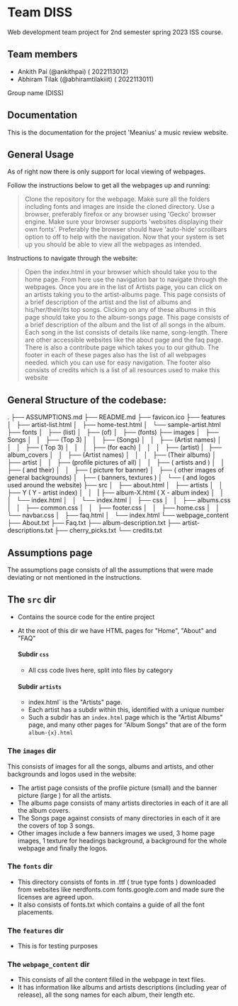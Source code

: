 # Team DISS

Web development team project for 2nd semester spring 2023 ISS course.

## Team members

- Ankith Pai (@ankithpai) ( 2022113012)
- Abhiram Tilak (@abhiramtilakiiit) ( 2022113011)

Group name (DISS)

## Documentation

This is the documentation for the project 'Meanius' a music review website.

## General Usage

As of right now there is only support for local viewing of webpages.

Follow the instructions below to get all the webpages up and running:

> Clone the repository for the webpage.
> Make sure all the folders including fonts and images are inside the cloned directory.
> Use a browser, preferably firefox or any browser using 'Gecko' browser engine.
> Make sure your browser supports 'websites displaying their own fonts'.
> Preferably the browser should have 'auto-hide' scrollbars option to off to help with the navigation.
> Now that your system is set up you should be able to view all the webpages as intended.

Instructions to navigate through the website:

> Open the index.html in your browser which should take you to the home page.
> From here use the navigation bar to navigate through the webpages.
> Once you are in the list of Artists page, you can click on an artists taking you to the artist-albums page.
> This page consists of a brief description of the artist and the list of albums and his/her/their/its top songs.
> Clicking on any of these albums in this page should take you to the album-songs page.
> This page consists of a brief description of the album and the list of all songs in the album.
> Each song in the list consists of details like name, song-length.
> There are other accessible websites like the about page and the faq page.
> There is also a contribute page which takes you to our github.
> The footer in each of these pages also has the list of all webpages needed. which you can use for easy navigation.
> The footer also consists of credits which is a list of all resources used to make this website

## General Structure of the codebase:

.
├── ASSUMPTIONS.md
├── README.md
├── favicon.ico
├── features
│   ├── artist-list.html
│   ├── home-test.html
│   └── sample-artist.html
├── fonts
│   ├── (list)
│   ├── (of)
│   ├── (fonts)
├── images
│   ├── Songs
│   │   ├── (Top 3)
│   │   ├── (Songs)
│   │   ├── (Artist names)
│   │   │   ├── ( Top 3)
│   │   │   ├── (for each)
│   │   │   ├── (artist)
|   ├── album_covers
│   │   ├── (Artist names)
│   │   │   ├── (Their albums)
│   ├── artist
│   │   ├── (profile pictures of all)
│   │   ├── ( artists and )
│   │   ├── ( and their)
│   │   ├── ( picture for banner)
│   ├── ( other images of general backgrounds)
│   ├── ( banners, textures )
│   └── ( and logos used around the website)
├── src
│   ├── about.html
│   ├── artists
│   │   ├── Y ( Y - artist index)
│   │   |   ├── album-X.html ( X - album index)
│   │   │   └── index.html
│   │   └── index.html
│   ├── css
│   │   ├── albums.css
│   │   ├── common.css
│   │   ├── footer.css
│   │   ├── home.css
│   │   └── navbar.css
│   ├── faq.html
│   └── index.html
└── webpage_content
    ├── About.txt
    ├── Faq.txt
    ├── album-description.txt
    ├── artist-descriptions.txt
    ├── cherry_picks.txt
    └── credits.txt

## Assumptions page

The assumptions page consists of all the assumptions that were made deviating or not mentioned in the instructions.

## The `src` dir

- Contains the source code for the entire project
- At the root of this dir we have HTML pages for "Home", "About" and "FAQ"

    #### Subdir `css`

     - All css code lives here, split into files by category

    #### Subdir `artists`

     - index.html` is the "Artists" page.
     - Each artist has a subdir within this, identified with a unique number
     - Such a subdir has an `index.html` page which is the "Artist Albums" page, and many
       other pages for "Album Songs" that are of the form `album-{x}.html`


### The `images` dir

This consists of images for all the songs, albums and artists, and other backgrounds and logos used in the website:
- The artist page consists of the profile picture (small) and the banner picture (large ) for all the artists.
- The albums page consists of many artists directories in each of it are all the album covers.
- The Songs page against consists of many directories in each of it are the covers of top 3 songs.
- Other images include a few banners images we used, 3 home page images, 1 texture for headings 
  background, a background for the whole webpage and finally the logos.

### The `fonts` dir

- This directory consists of fonts in .ttf ( true type fonts ) downloaded from websites like nerdfonts.com
  fonts.google.com and made sure the licenses are agreed upon.
- It also consists of fonts.txt which contains a guide of all the font placements.

### The `features` dir

- This is for testing purposes

### The `webpage_content` dir

- This consists of all the content filled in the webpage in text files. 
- It has information like albums and artists descriptions (including year of release), 
  all the song names for each album, their length etc.
